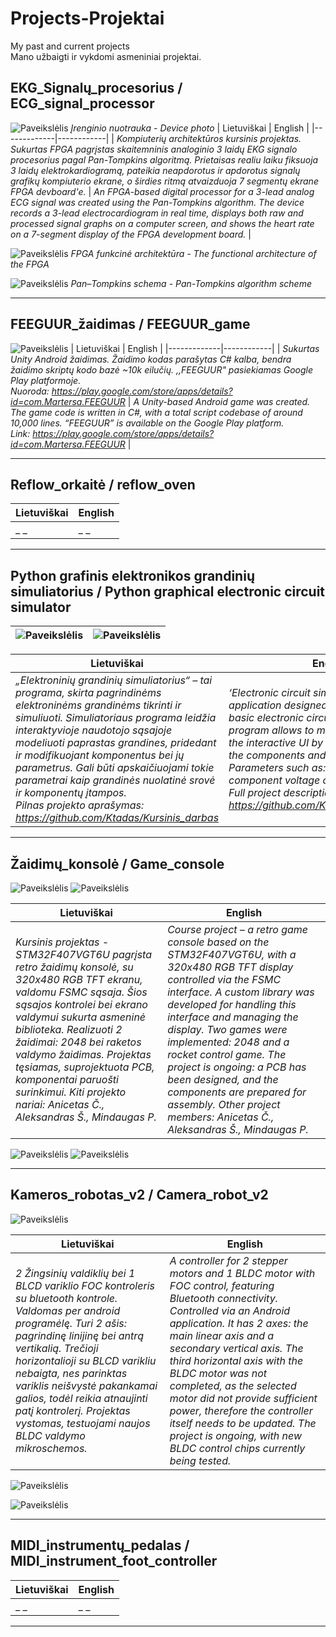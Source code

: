 # Projects-Projektai
My past and current projects <br>
Mano užbaigti ir vykdomi asmeniniai projektai.

## EKG_Signalų_procesorius / ECG_signal_processor
![Paveikslėlis](Nuotraukos_photos/EKG_Signalų_procesorius_ECG_signal_processor/20250515_183217.jpg)
*Įrenginio nuotrauka - Device photo*
| Lietuviškai |  English   |
|-------------|------------|
| _Kompiuterių architektūros kursinis projektas. Sukurtas FPGA pagrįstas skaitemninis analoginio 3 laidų EKG signalo procesorius pagal Pan-Tompkins algoritmą. Prietaisas realiu laiku fiksuoja 3 laidų elektrokardiogramą, pateikia neapdorotus ir apdorotus signalų grafikų kompiuterio ekrane, o širdies ritmą atvaizduoja 7 segmentų ekrane FPGA devboard'e._ | _An FPGA-based digital processor for a 3-lead analog ECG signal was created using the Pan-Tompkins algorithm. The device records a 3-lead electrocardiogram in real time, displays both raw and processed signal graphs on a computer screen, and shows the heart rate on a 7-segment display of the FPGA development board._ |

![Paveikslėlis](Nuotraukos_photos/EKG_Signalų_procesorius_ECG_signal_processor/FPGA%20funcinė%20architektūra.png)
*FPGA funkcinė architektūra - The functional architecture of the FPGA*

![Paveikslėlis](Nuotraukos_photos/EKG_Signalų_procesorius_ECG_signal_processor/Pan%20-%20Tompkins%20schema.png)
*Pan–Tompkins schema - Pan-Tompkins algorithm scheme*

---

## FEEGUUR_žaidimas / FEEGUUR_game
![Paveikslėlis](Nuotraukos_photos/FEEGUUR_žaidimas_FEEGUUR_game/Feature%20graphic.jpg)
| Lietuviškai |  English   |
|-------------|------------|
| _Sukurtas Unity Android žaidimas. Žaidimo kodas parašytas C# kalba, bendra žaidimo skriptų kodo bazė ~10k eilučių. ,,FEEGUUR" pasiekiamas Google Play platformoje.<br>Nuoroda: https://play.google.com/store/apps/details?id=com.Martersa.FEEGUUR_ | _A Unity-based Android game was created. The game code is written in C#, with a total script codebase of around 10,000 lines. “FEEGUUR” is available on the Google Play platform.<br>Link: https://play.google.com/store/apps/details?id=com.Martersa.FEEGUUR_ |

---

## Reflow_orkaitė / reflow_oven

| Lietuviškai |  English   |
|-------------|------------|
| _ _ | _ _ |

---

## Python grafinis elektronikos grandinių simuliatorius / Python graphical electronic circuit simulator

|![Paveikslėlis](Nuotraukos_photos/Pyhton_grafinis_elektronikos_grandinių_simuliatorius_Python_graphical_electronic_circuit_simulator/simulation_test_1.png) | ![Paveikslėlis](Nuotraukos_photos/Pyhton_grafinis_elektronikos_grandinių_simuliatorius_Python_graphical_electronic_circuit_simulator/simulation_test_2.png) |
|--|--|

| Lietuviškai |  English   |
|-------------|------------|
| _„Elektroninių grandinių simuliatorius“ – tai programa, skirta pagrindinėms elektroninėms grandinėms tikrinti ir simuliuoti. Simuliatoriaus programa leidžia interaktyvioje naudotojo sąsajoje modeliuoti paprastas grandines, pridedant ir modifikuojant komponentus bei jų parametrus. Gali būti apskaičiuojami tokie parametrai kaip grandinės nuolatinė srovė ir komponentų įtampos.<br>Pilnas projekto aprašymas: https://github.com/Ktadas/Kursinis_darbas_ | _‘Electronic circuit simulator’ refers to an application designed to test and simulate basic electronic circuits. The simulator program allows to model simple circuits in the interactive UI by adding and modifying the components and their parameters. Parameters such as: series current and component voltage can be calculated.<br>Full project description: https://github.com/Ktadas/Kursinis_darbas_ |

---

## Žaidimų_konsolė / Game_console

![Paveikslėlis](Nuotraukos_photos/Žaidimų_konsolė_Game_console/pcb_front.jpg)
![Paveikslėlis](Nuotraukos_photos/Žaidimų_konsolė_Game_console/pcb_back.jpg)

| Lietuviškai |  English   |
|-------------|------------|
| _Kursinis projektas - STM32F407VGT6U pagrįsta retro žaidimų konsolė, su 320x480 RGB TFT ekranu, valdomu FSMC sąsaja. Šios sąsajos kontrolei bei ekrano valdymui sukurta asmeninė biblioteka. Realizuoti 2 žaidimai: 2048 bei raketos valdymo žaidimas. Projektas tęsiamas, suprojektuota PCB, komponentai paruošti surinkimui. Kiti projekto nariai: Anicetas Č., Aleksandras Š., Mindaugas P._ | _Course project – a retro game console based on the STM32F407VGT6U, with a 320x480 RGB TFT display controlled via the FSMC interface. A custom library was developed for handling this interface and managing the display. Two games were implemented: 2048 and a rocket control game. The project is ongoing: a PCB has been designed, and the components are prepared for assembly. Other project members: Anicetas Č., Aleksandras Š., Mindaugas P._ |

![Paveikslėlis](Nuotraukos_photos/Žaidimų_konsolė_Game_console/pcb.jpg)
![Paveikslėlis](Nuotraukos_photos/Žaidimų_konsolė_Game_console/front.jpg)

---

## Kameros_robotas_v2 / Camera_robot_v2

![Paveikslėlis](Nuotraukos_photos/Kameros_robotas_Camera_robot/Pcb.png)


| Lietuviškai |  English   |
|-------------|------------|
| _2 Žingsinių valdiklių bei 1 BLCD variklio FOC kontroleris su bluetooth kontrole. Valdomas per android programėlę. Turi 2 ašis: pagrindinę linijinę bei antrą vertikalią. Trečioji horizontalioji su BLCD varikliu nebaigta, nes parinktas variklis neišvystė pakankamai galios, todėl reikia atnaujinti patį kontrolerį. Projektas vystomas, testuojami naujos BLDC valdymo mikroschemos._ | _A controller for 2 stepper motors and 1 BLDC motor with FOC control, featuring Bluetooth connectivity. Controlled via an Android application. It has 2 axes: the main linear axis and a secondary vertical axis. The third horizontal axis with the BLDC motor was not completed, as the selected motor did not provide sufficient power, therefore the controller itself needs to be updated. The project is ongoing, with new BLDC control chips currently being tested._ |

![Paveikslėlis](Nuotraukos_photos/Kameros_robotas_Camera_robot/realpcb.jpg)

![Paveikslėlis](Nuotraukos_photos/Kameros_robotas_Camera_robot/cr.jpg)

---

## MIDI_instrumentų_pedalas / MIDI_instrument_foot_controller

| Lietuviškai |  English   |
|-------------|------------|
| _ _ | _ _ |

---